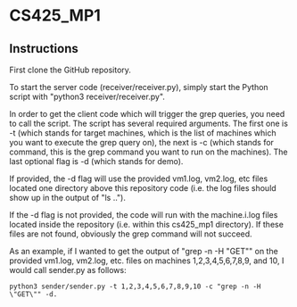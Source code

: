 # CS425_MP1

## Instructions
First clone the GitHub repository.

To start the server code (receiver/receiver.py), simply start the Python script with "python3 receiver/receiver.py".

In order to get the client code which will trigger the grep queries, you need to call the script. The script has several required arguments.
The first one is -t (which stands for target machines, which is the list of machines which you want to execute the grep query on), the next is -c (which stands for command, this is the grep command you want to run on the machines). The last optional flag is -d (which stands for demo). 

If provided, the -d flag will use the provided vm1.log, vm2.log, etc files located one directory above this repository code (i.e. the log files should show up in the output of "ls .."). 

If the -d flag is not provided, the code will run with the machine.i.log files located inside the repository (i.e. within this cs425_mp1 directory). If these files are not found, obviously the grep command will not succeed.

As an example, if I wanted to get the output of "grep -n -H "GET"" on the provided vm1.log, vm2.log, etc. files on machines 1,2,3,4,5,6,7,8,9, and 10, I would call sender.py as follows:

    python3 sender/sender.py -t 1,2,3,4,5,6,7,8,9,10 -c "grep -n -H \"GET\"" -d.
